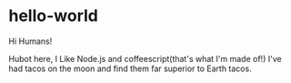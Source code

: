# hello-world

Hi Humans!

Hubot here, I Like Node.js and coffeescript(that's what I'm made of!)
I've had tacos on the moon and find them far superior to Earth tacos.
